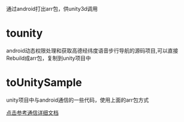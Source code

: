 

通过android打出arr包，供unity3d调用

# tounity
android动态权限处理和获取高德经纬度语音步行导航的源码项目,可以直接Rebuild成arr包，复制到unity项目中
# toUnitySample
unity项目中与android通信的一些代码，使用上面的arr包方式


 [点击参考通信详细文档](https://blog.csdn.net/mingtianguohou100/article/details/80022576)
